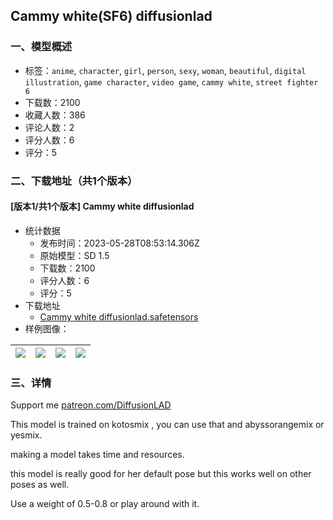 ## Cammy white(SF6)  diffusionlad
### 一、模型概述

- 标签：`anime`, `character`, `girl`, `person`, `sexy`, `woman`, `beautiful`, `digital illustration`, `game character`, `video game`, `cammy white`, `street fighter 6`
- 下载数：2100
- 收藏人数：386
- 评论人数：2
- 评分人数：6
- 评分：5

### 二、下载地址（共1个版本）

#### [版本1/共1个版本] Cammy white diffusionlad

- 统计数据
  - 发布时间：2023-05-28T08:53:14.306Z
  - 原始模型：SD 1.5
  - 下载数：2100
  - 评分人数：6
  - 评分：5
- 下载地址
  - [Cammy white diffusionlad.safetensors](https://civitai.com/api/download/models/20397)
- 样例图像：

| <img src="https://image.civitai.com/xG1nkqKTMzGDvpLrqFT7WA/656632c3-b0b2-4605-4042-9deea0884f00/width=450/217874.jpeg" /> | <img src="https://image.civitai.com/xG1nkqKTMzGDvpLrqFT7WA/f4ccc340-453b-4955-5f5f-9260dbc04000/width=450/216075.jpeg" /> | <img src="https://image.civitai.com/xG1nkqKTMzGDvpLrqFT7WA/7217ab13-35ae-4f47-5132-2488c6cab500/width=450/216070.jpeg" /> | <img src="https://image.civitai.com/xG1nkqKTMzGDvpLrqFT7WA/6b0c3769-1a1d-41aa-cee1-9a7cb0345600/width=450/216071.jpeg" /> |
| ---- | ---- | ---- | ---- |


### 三、详情
<p>Support me <a target="_blank" rel="ugc" href="http://patreon.com/DiffusionLAD">patreon.com/DiffusionLAD</a></p><p>This model is trained on kotosmix , you can use that and abyssorangemix or yesmix.</p><p>making a model takes time and resources.</p><p>this model is really good for her default pose but this works well on other poses as well.</p><p>Use a weight of 0.5-0.8 or play around with it.</p>